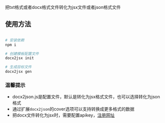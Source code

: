 把txt格式或者docx格式文件转化为jsx文件或者json格式文件

##  使用方法
``` bash

# 安装依赖
npm i

# 创建模板配置文件
docx2jsx init

# 生成目标文件
docx2jsx gen

```

### 温馨提示
- docx2json.js是配置文件，默认是转化为jsx格式文件，也可以选择转化为json格式
- 通过扩展`docx2json`的cover选项可以支持转换成更多格式的数据
- 把docx文件转化为jsx时，需要配置apikey，[注册网址](https://account.cloudmersive.com/keys)
